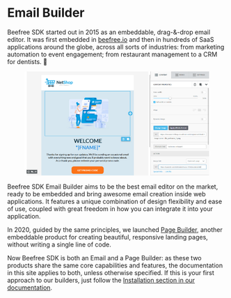 # Email Builder

Beefree SDK started out in 2015 as an embeddable, drag-&-drop email editor. It was first embedded in [beefree.io](https://beefree.io/?utm\_source=docs\&utm\_medium=website\&utm\_campaign=building-emails-page) and then in hundreds of SaaS applications around the globe, across all sorts of industries: from marketing automation to event engagement; from restaurant management to a CRM for dentists. 🙂

<figure><img src=".gitbook/assets/email_builder_2.png" alt=""><figcaption></figcaption></figure>

Beefree SDK Email Builder aims to be the best email editor on the market, ready to be embedded and bring awesome email creation inside web applications. It features a unique combination of design flexibility and ease of use, coupled with great freedom in how you can integrate it into your application.

In 2020, guided by the same principles, we launched [Page Builder](page-builder/), another embeddable product for creating beautiful, responsive landing pages, without writing a single line of code.

Now Beefree SDK is both an Email and a Page Builder: as these two products share the same core capabilities and features, the documentation in this site applies to both, unless otherwise specified. If this is your first approach to our builders, just follow the [Installation section in our documentation](readme/installation/).
